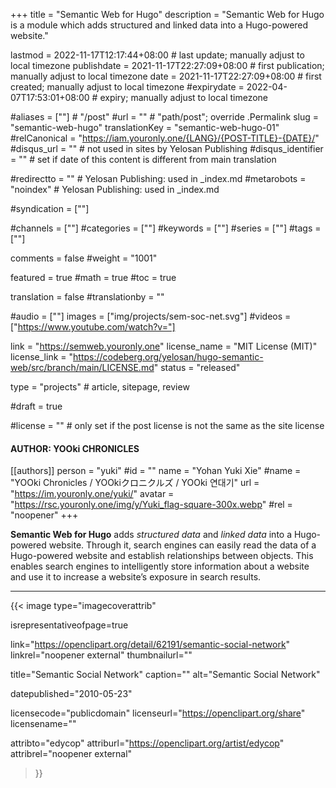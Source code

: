 +++
title = "Semantic Web for Hugo"
description = "Semantic Web for Hugo is a module which adds structured and linked data into a Hugo-powered website."

lastmod = 2022-11-17T12:17:44+08:00                 # last update; manually adjust to local timezone
publishdate = 2021-11-17T22:27:09+08:00             # first publication; manually adjust to local timezone
date = 2021-11-17T22:27:09+08:00                    # first created; manually adjust to local timezone
#expirydate = 2022-04-07T17:53:01+08:00              # expiry; manually adjust to local timezone

#aliases = [""]                                        # "/post"
#url = ""                                              # "path/post"; override .Permalink
slug = "semantic-web-hugo"
translationKey = "semantic-web-hugo-01"
#relCanonical = "https://iam.youronly.one/{LANG}/{POST-TITLE}-{DATE}/"
#disqus_url = ""                                       # not used in sites by Yelosan Publishing
#disqus_identifier = ""                                # set if date of this content is different from main translation

#redirectto = ""                                       # Yelosan Publishing: used in _index.md
#metarobots = "noindex"                                # Yelosan Publishing: used in _index.md

#syndication = [""]

#channels = [""]
#categories = [""]
#keywords = [""]
#series = [""]
#tags = [""]

comments = false
#weight = "1001"

featured = true
#math = true
#toc = true

translation = false
#translationby = ""

#audio = [""]
images = ["img/projects/sem-soc-net.svg"]
#videos = ["https://www.youtube.com/watch?v="]

link = "https://semweb.youronly.one"
license_name = "MIT License (MIT)"
license_link = "https://codeberg.org/yelosan/hugo-semantic-web/src/branch/main/LICENSE.md"
status = "released"

type = "projects"                                             # article, sitepage, review

#draft = true

#license = ""                                          # only set if the post license is not the same as the site license

#### AUTHOR: YOOki CHRONICLES ####
[[authors]]
  person = "yuki"
  #id = ""
  name = "Yohan Yuki Xie"
  #name = "YOOki Chronicles / YOOkiクロニクルズ / YOOki 연대기"
  url = "https://im.youronly.one/yuki/"
  avatar = "https://rsc.youronly.one/img/y/Yuki_flag-square-300x.webp"
  #rel = "noopener"
+++

**Semantic Web for Hugo** adds *structured data* and *linked data* into a Hugo-powered website. Through it, search engines can easily read the data of a Hugo-powered website and establish relationships between objects. This enables search engines to intelligently store information about a website and use it to increase a website’s exposure in search results.

---

{{< image
  type="imagecoverattrib"

  isrepresentativeofpage=true

  link="https://openclipart.org/detail/62191/semantic-social-network"
  linkrel="noopener external"
  thumbnailurl=""

  title="Semantic Social Network"
  caption=""
  alt="Semantic Social Network"

  datepublished="2010-05-23"

  licensecode="publicdomain"
  licenseurl="https://openclipart.org/share"
  licensename=""

  attribto="edycop"
  attriburl="https://openclipart.org/artist/edycop"
  attribrel="noopener external"
>}}
